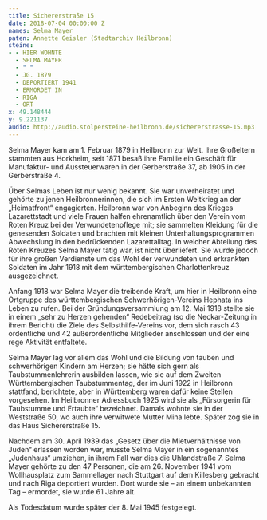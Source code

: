 ```yaml
---
title: Sichererstraße 15
date: 2018-07-04 00:00:00 Z
names: Selma Mayer
paten: Annette Geisler (Stadtarchiv Heilbronn)
steine:
- - HIER WOHNTE
  - SELMA MAYER
  - " "
  - JG. 1879
  - DEPORTIERT 1941
  - ERMORDET IN
  - RIGA
  - ORT
x: 49.148444
y: 9.221137
audio: http://audio.stolpersteine-heilbronn.de/sichererstrasse-15.mp3
---
```


Selma Mayer kam am 1. Februar 1879 in Heilbronn zur Welt. Ihre Großeltern stammten aus Horkheim, seit 1871 besaß ihre Familie ein Geschäft für Manufaktur- und Aussteuerwaren in der Gerberstraße 37, ab 1905 in der Gerberstraße 4.

Über Selmas Leben ist nur wenig bekannt. Sie war unverheiratet und gehörte zu jenen Heilbronnerinnen, die sich im Ersten Weltkrieg an der „Heimatfront“ engagierten. Heilbronn war von Anbeginn des Krieges Lazarettstadt und viele Frauen halfen ehrenamtlich über den Verein vom Roten Kreuz bei der Verwundetenpflege mit; sie sammelten Kleidung für die genesenden Soldaten und brachten mit kleinen Unterhaltungsprogrammen Abwechslung in den bedrückenden Lazarettalltag. In welcher Abteilung des Roten Kreuzes Selma Mayer tätig war, ist nicht überliefert. Sie wurde jedoch für ihre großen Verdienste um das Wohl der verwundeten und erkrankten Soldaten im Jahr 1918 mit dem württembergischen Charlottenkreuz ausgezeichnet.

Anfang 1918 war Selma Mayer die treibende Kraft, um hier in Heilbronn eine Ortgruppe des württembergischen Schwerhörigen-Vereins Hephata ins Leben zu rufen. Bei der Gründungsversammlung am 12. Mai 1918 stellte sie in einem „sehr zu Herzen gehenden“ Redebeitrag (so die Neckar-Zeitung in ihrem Bericht) die Ziele des Selbsthilfe-Vereins vor, dem sich rasch 43 ordentliche und 42 außerordentliche Mitglieder anschlossen und der eine rege Aktivität entfaltete. 

Selma Mayer lag vor allem das Wohl und die Bildung von tauben und schwerhörigen Kindern am Herzen; sie hätte sich gern als Taubstummenlehrerin ausbilden lassen, wie sie auf dem Zweiten Württembergischen Taubstummentag, der im Juni 1922 in Heilbronn stattfand, berichtete, aber in Württemberg waren dafür keine Stellen vorgesehen. Im Heilbronner Adressbuch 1925 wird sie als „Fürsorgerin für Taubstumme und Ertaubte“ bezeichnet. Damals wohnte sie in der Weststraße 50, wo auch ihre verwitwete Mutter Mina lebte. Später zog sie in das Haus Sichererstraße 15.

Nachdem am 30. April 1939 das „Gesetz über die Mietverhältnisse von Juden“ erlassen worden war, musste Selma Mayer in ein sogenanntes „Judenhaus“ umziehen, in ihrem Fall war dies die Uhlandstraße 7. Selma Mayer gehörte zu den 47 Personen, die am 26. November 1941 vom Wollhausplatz zum Sammellager nach Stuttgart auf dem Killesberg gebracht und nach Riga deportiert wurden. Dort wurde sie – an einem unbekannten Tag – ermordet, sie wurde 61 Jahre alt. 

Als Todesdatum wurde später der 8. Mai 1945 festgelegt.
